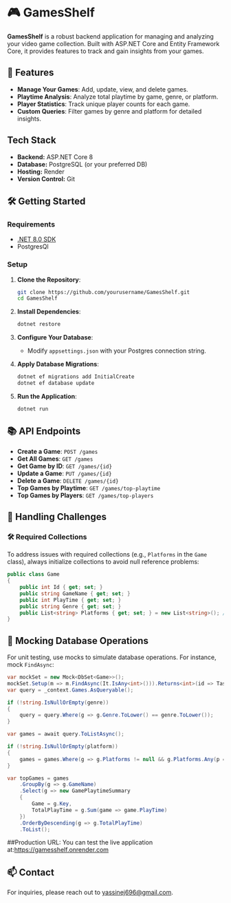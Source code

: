 # 🎮 GamesShelf

**GamesShelf** is a robust backend application for managing and analyzing your video game collection. Built with ASP.NET Core and Entity Framework Core, it provides features to track and gain insights from your games.

## 🚀 Features

- **Manage Your Games**: Add, update, view, and delete games.
- **Playtime Analysis**: Analyze total playtime by game, genre, or platform.
- **Player Statistics**: Track unique player counts for each game.
- **Custom Queries**: Filter games by genre and platform for detailed insights.
  
## Tech Stack

- **Backend:** ASP.NET Core 8
- **Database:** PostgreSQL (or your preferred DB)
- **Hosting:** Render
- **Version Control:** Git

## 🛠️ Getting Started

### Requirements

- [.NET 8.0 SDK](https://dotnet.microsoft.com/download)
- PostgresQl

### Setup

1. **Clone the Repository**:
    ```bash
    git clone https://github.com/yourusername/GamesShelf.git
    cd GamesShelf
    ```

2. **Install Dependencies**:
    ```bash
    dotnet restore
    ```

3. **Configure Your Database**:
   - Modify `appsettings.json` with your Postgres connection string.

4. **Apply Database Migrations**:
    ```bash
    dotnet ef migrations add InitialCreate
    dotnet ef database update
    ```

5. **Run the Application**:
    ```bash
    dotnet run
    ```

## 📚 API Endpoints

- **Create a Game**: `POST /games`
- **Get All Games**: `GET /games`
- **Get Game by ID**: `GET /games/{id}`
- **Update a Game**: `PUT /games/{id}`
- **Delete a Game**: `DELETE /games/{id}`
- **Top Games by Playtime**: `GET /games/top-playtime`
- **Top Games by Players**: `GET /games/top-players`

## 🧩 Handling Challenges

### 🛠️ Required Collections

To address issues with required collections (e.g., `Platforms` in the `Game` class), always initialize collections to avoid null reference problems:
```csharp
public class Game
{
    public int Id { get; set; }
    public string GameName { get; set; }
    public int PlayTime { get; set; }
    public string Genre { get; set; }
    public List<string> Platforms { get; set; } = new List<string>(); // Always initialized
}
```
## 🧪 Mocking Database Operations

For unit testing, use mocks to simulate database operations. For instance, mock `FindAsync`:

```csharp
var mockSet = new Mock<DbSet<Game>>();
mockSet.Setup(m => m.FindAsync(It.IsAny<int>())).Returns<int>(id => Task.FromResult(games.FirstOrDefault(g => g.Id == id)));
var query = _context.Games.AsQueryable();

if (!string.IsNullOrEmpty(genre))
{
    query = query.Where(g => g.Genre.ToLower() == genre.ToLower());
}

var games = await query.ToListAsync();

if (!string.IsNullOrEmpty(platform))
{
    games = games.Where(g => g.Platforms != null && g.Platforms.Any(p => p.ToLower() == platform.ToLower())).ToList();
}

var topGames = games
    .GroupBy(g => g.GameName)
    .Select(g => new GamePlaytimeSummary
    {
        Game = g.Key,
        TotalPlayTime = g.Sum(game => game.PlayTime)
    })
    .OrderByDescending(g => g.TotalPlayTime)
    .ToList();
```
##Production URL: You can test the live application at:https://gamesshelf.onrender.com
## 📫 Contact

For inquiries, please reach out to [yassinej696@gmail.com](mailto:yassinej696@gmail.com).
